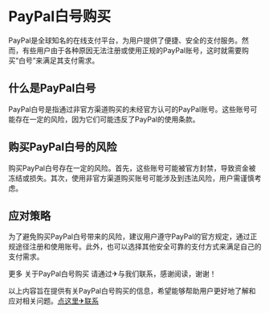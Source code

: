 # PayPal白号购买

PayPal是全球知名的在线支付平台，为用户提供了便捷、安全的支付服务。然而，有些用户由于各种原因无法注册或使用正规的PayPal账号，这时就需要购买“白号”来满足其支付需求。

## 什么是PayPal白号

PayPal白号是指通过非官方渠道购买的未经官方认可的PayPal账号。这些账号可能存在一定的风险，因为它们可能违反了PayPal的使用条款。

## 购买PayPal白号的风险

购买PayPal白号存在一定的风险。首先，这些账号可能被官方封禁，导致资金被冻结或损失。其次，使用非官方渠道购买账号可能涉及到违法风险，用户需谨慎考虑。

## 应对策略

为了避免购买PayPal白号带来的风险，建议用户遵守PayPal的官方规定，通过正规途径注册和使用账号。此外，也可以选择其他安全可靠的支付方式来满足自己的支付需求。

更多 关于PayPal白号购买 请通过✈与我们联系，感谢阅读，谢谢！

以上内容旨在提供有关PayPal白号购买的信息，希望能够帮助用户更好地了解和应对相关问题。[点这里✈联系](https://w.k02.cc)